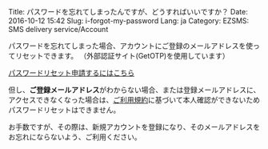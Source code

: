 Title: パスワードを忘れてしまったんですが、どうすればいいですか？
Date: 2016-10-12 15:42
Slug: i-forgot-my-password
Lang: ja
Category: EZSMS: SMS delivery service/Account

パスワードを忘れてしまった場合、アカウントにご登録のメールアドレスを使ってリセットできます。
（外部認証サイト(GetOTP)を使用しています）

[パスワードリセット申請するにはこちら](https://www.ezsms.biz/ja/reset-password/)

但し、**ご登録メールアドレス**がわからない場合、または登録メールアドレスに、アクセスできなくなった場合は、[ご利用規約](https://www.ezsms.biz/ja/faq/tos/)に基づいて本人確認ができないためパスワードリセットはできません。

お手数ですが、その際は、新規アカウントを登録になり、そのメールアドレスをお忘れにならないよう、ご利用ください。
